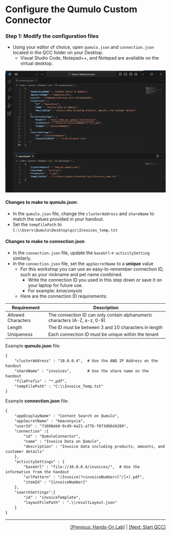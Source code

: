 # Configure the Qumulo Custom Connector

### Step 1: Modify the configuration files 

- Using your editor of choice, open `qumulo.json` and `connection.json` located in the QCC folder on your Desktop.
   - Visual Studio Code, Notepad++, and Notepad are available on the virtual desktop.

![Opening the Config Files with Notepad++](https://github.com/Qumulo/QumuloCustomConnector/blob/main/workshop/images/qcc-workshop-vscode-jsons.png?raw=true)

#### Changes to make to **qumulo.json:**

- In the `qumulo.json` file, change the `clusterAddress` and `shareName` to match the values provided in your handout.
- Set the `tempFilePath` to `C:\\Users\Qumulo\Desktop\qcc\Invoices_temp.txt` 

#### Changes to make to **connection.json**

- In the `connection.json` file, update the `baseUrl`-> `activitySetting` similarly.
- In the `connection.json` file, set the `appSecretName` to a **unique** value
   - For this workshop you can use an easy-to-remember connection ID, such as your nickname and pet name combined.
      - Write the connection ID you used in this step down or save it on your laptop for future use.
      - For example: *kmaconyxia*
   - Here are the connection ID requirements:

|Requirement|Description  |
|--|--|
|Allowed Characters|The connection ID can only contain alphanumeric characters (A-Z, a-z, 0-9)  |
| Length | The ID must be between 3 and 10 characters in length |
| Uniqueness | Each connection ID must be unique within the tenant |

Example **qumulo.json** file:

```
{
    "clusterAddress" : "10.0.0.4",  # Use the ANQ IP Address on the handout
    "shareName" : "invoices",       # Use the share name on the handout
    "filePrefix" : "*.pdf",
    "tempFilePath" : "C:\\Invoice_Temp.txt"
}
```
Example **connection.json** file:
```
{
    "appDisplayName" : "Content Search on Qumulo",
    "appSecretName" : "kmaconyxia",
    "userId" : "71608eb0-9c49-4a21-a77b-f8f3d66d4289",
    "connection" :{
        "id" : "QumuloConnector",
        "name" : "Invoice Data on Qumulo",
        "description" : "Invoice data including products, amounts, and customer details"
    },
    "activitySettings" : {
        "baseUrl" : "file://10.0.0.4/invoices/",  # Use the information from the handout
        "urlPattern" : "/Invoice(?<invoiceNumber>[^/]+).pdf",
        "itemId" : "{invoiceNumber}"
    },
    "searchSettings":{
        "id" : "invoiceTemplate",
        "layoutFilePath" : ".\\resultLayout.json" 
    }
}
```

---
<div align="right">
  <a href="qcc-workshop-holstart.md">[Previous: Hands-On Lab]</a> | <a href="qcc-workshop-startqcc.md">[Next: Start QCC]</a> 
</div>
